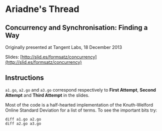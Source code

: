 Ariadne's Thread
================

Concurrency and Synchronisation: Finding a Way
----------------------------------------------

Originally presented at Tangent Labs, 18 December 2013

Slides: [http://slid.es/formsatz/concurrency](http://slid.es/formsatz/concurrency)

Instructions
------------

``a1.go``, ``a2.go`` and ``a3.go`` correspond respectively to **First Attempt**, **Second Attempt** and **Third Attempt** in the slides.

Most of the code is a half-hearted implementation of the Knuth-Welford Online Standard Deviation for a list of terms. To see the important bits try:

    diff a1.go a2.go
    diff a2.go a3.go

